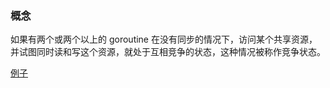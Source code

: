 ### 概念

如果有两个或两个以上的 goroutine 在没有同步的情况下，访问某个共享资源，并试图同时读和写这个资源，就处于互相竞争的状态，这种情况被称作竞争状态。

[例子](./competition.go)
